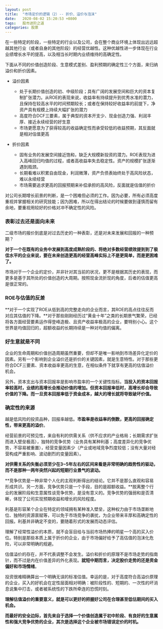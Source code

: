 ```yaml
---
layout: post
title:  "市场定价的逻辑（2）-- 折价、溢价与泡沫"
date:   2020-08-02 15:20:53 +0800
tags:   股市进阶之道
categories: 股票
---
```


在一些特定的阶段，一些特定的行业以及公司，会在整个商业环境上体现出远远超越其他行业（或者自身的其他阶段）的经营优越性。这种优越性进一步体现在行业业绩增长水平的提高，以及相当长时期内业绩维持的高确定性。

下面从不同的价值创造阶段、生意模式差别、盈利预期的确定性三个方面，来归纳溢价和折价因素。

+ 溢价因素
  + 处于长期价值创造的初、中级阶段；具有广阔的发展空间和巨大的资本复制扩张潜力。从ROE的表现来说，收益率有持续提升到优秀水准的潜力，且保持在较高水平的时间预期较长；或者在保持较好收益率的前提下，净资产具有规模上持续大幅扩张的潜力
  + 高度符合DCF三要素，属于典型的资本开支少、现金创造力强、利润丰厚、接近永续经营的好生意
  + 市场更愿意为了获得较高的收益确定性而承受较低的收益预期，其反面就是相对估值更高

+ 折价因素
  + 固有业务的发展空间接近饱和，缺乏大规模新投资的潜力。ROE表现为进入高峰回归均值的过程，或者高收益率失去稳定性。资产的规模扩张逐渐遇到瓶颈。
  + 长期看难以积累自由现金，利润微薄，资产负债表始终处于高风险状态，难以永续经营
  + 市场需要追求更高的回报预期来补偿承担的高风险，反面就是估值的折价
  
对公司长期增长前景的判断，是一个困难但必须的工作。因为必要，所有必须高度重视并掌握相关的研究技能；因为困难，所以在得出结论的时候要做到谨慎而留有余地，要重视用较好的价格对冲不确定性的风险。

### 表彰过去还是面向未来

二级市场的报价到底是对过去历史的一种表彰，还是对未来发展和回报的一种预期？

**对于一个在既有的业务中发展到高度成熟阶段的、将绝对多数经营绩效提到到了极佳水平的企业来说，要在未来创造更高的经营高峰实际上不是更简单，而是更困难了。**

市场对于一个企业的定价，并非针对其当前的状况，更不是根据其历史的表现，而更多是基于其所处的价值创造的大周期。按照现金流折现的角度，后者的估值更高是很正常的。

### ROE与估值的反差

**对于一个实现了ROE从低到高的完整走向的企业而言，其ROE的高点往往反而对应其估值的下降。**对于那些刚刚经历过“黄金十年”之类的长期景气繁荣，已经将各方面经营要素运作得登峰造极、且资产收益率极高的企业，要特别小心。这个世界是均值回归的，超额收益的长期持续是一种对均值的偏离。

### 好生意就是不同

企业的生命周期和价值创造周期虽然重要，但却不是唯一影响到市场差异化定价的因素。另有一个影响到企业溢价还是折价的关键因素，就是生意特性。对于那些更符合DCF三要素、资本收益率更高的生意，在相似条件下就享有更高的估值溢价机会。

另外，资本支出与资本回报率是影响市盈率的一个关键性指标。**当投入的资本回报率较高时，业绩的高增长会推动价值的增加。但资本回报率低时，高增长却会导致价值的下降。而一旦资本回报率低于资金成本，越大的增长就将导致破坏价值。**

### 确定性的来源

越是低风险的投资品种，回报率越低。**市盈率是收益率的倒数，更高的回报确定性，带来更高的溢价**。

经营前景的可预见性，来自有利的供需关系（供不应求的产业格局；长期需求扩张而进入壁垒极高），独特的竞争优势（业务具有某种利基；高度差异化的竞争优势，不容易被重置），经营变量因素少（产业或地域竞争烈度较低；没有大量对经营构成严重影响、波动剧烈的变量因素）。

**对供需关系的失衡必须至少在3~5年左右的区间来看是非常明确的趋势性的驱动，而不是那种一两年突然兴起的短期行业景气的波动。**

**竞争优势是一种非常个人化的主观判断得出的结论。它并不是那么直观和容易形成共识。另一方面，竞争优势只是一个手段，目的是超额收益。**脱离整个行业的发展阶段和生意属性谈竞争优势，是没有意义的。竞争优势的强弱和是否清晰，体现了公司实现预期收益和增长的风险程度。

利基是形容某个企业在特定的领域拥有某种准入壁垒，这种权力由于市场垄断地位、独特的资源禀赋等，可以免于市场竞争的袭扰，为企业带来丰厚和高确定性的回报。利基并非确定不变的，要随着形式的发展而动态评估。


理解了经常性溢价的本质，就不会盲目给与当前市场热捧的明星一个高的买入价位。特别是那些本质上属于折价的企业，由于市场偏好给予了高估值的泡沫化危险，可以非常明确的规避。

估值溢价的存在，并不代表调整不会发生。溢价和折价的原理不是市场走势的指南针，而不过是内在价值差异的外化表现。**就短中期而言，决定股价走势的还是资金偏好和市场情绪**。

投资很难精确算出一个明确无误的标准估值。幸运的是，对于高度符合高溢价原理的企业，买入的好机会在定性层面相对明确：被阶段性的、短期的、一次性的坏消息说集中打击，或者被系统性的下跌所牵连的恐慌时刻。

**理解估值溢价的重要意义，就是可以更好的把握好公司在合理甚至低估期间的买入机会。**

**而最好的安全边际，首先来自于选择一个价值创造属于初中阶段、有良好的生意属性和强大竞争优势的企业，其次是选择这个企业被市场错误定价的时机。**